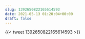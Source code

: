 ```yaml
---
slug: 1392650822165614593
date: 2021-05-13 01:20:04+00:00
draft: false
---
```


{{< tweet 1392650822165614593 >}}

